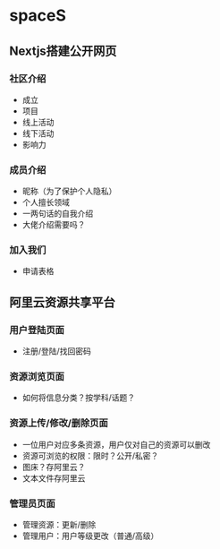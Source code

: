 # spaceS

## Nextjs搭建公开网页

### 社区介绍
+ 成立
+ 项目
+ 线上活动
+ 线下活动
+ 影响力

### 成员介绍
+ 昵称（为了保护个人隐私）
+ 个人擅长领域
+ 一两句话的自我介绍
+ 大佬介绍需要吗？

### 加入我们
+ 申请表格

## 阿里云资源共享平台

### 用户登陆页面
+ 注册/登陆/找回密码

### 资源浏览页面
+ 如何将信息分类？按学科/话题？

### 资源上传/修改/删除页面
+ 一位用户对应多条资源，用户仅对自己的资源可以删改
+ 资源可浏览的权限：限时？公开/私密？
+ 图床？存阿里云？
+ 文本文件存阿里云
  
### 管理员页面
+ 管理资源：更新/删除
+ 管理用户：用户等级更改（普通/高级）
